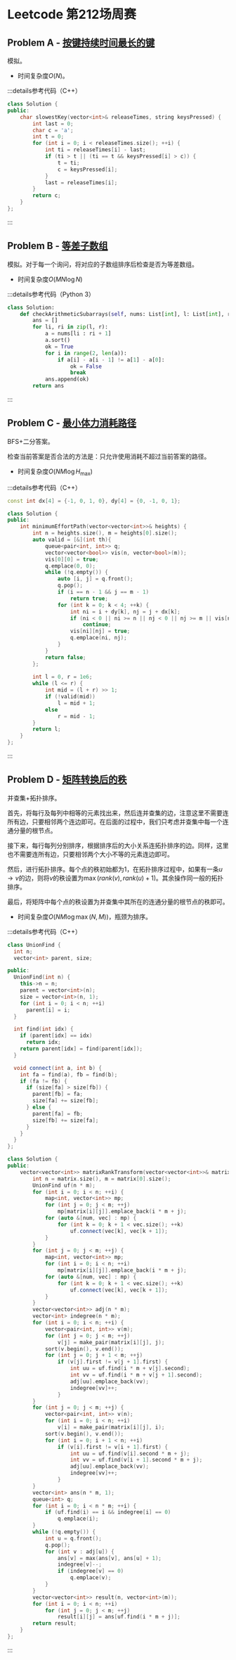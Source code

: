 # Leetcode 第212场周赛

## Problem A - [按键持续时间最长的键](https://leetcode.cn/problems/slowest-key/)

模拟。

- 时间复杂度$O(N)$。

:::details参考代码（C++）

```cpp
class Solution {
public:
    char slowestKey(vector<int>& releaseTimes, string keysPressed) {
        int last = 0;
        char c = 'a';
        int t = 0;
        for (int i = 0; i < releaseTimes.size(); ++i) {
            int ti = releaseTimes[i] - last;
            if (ti > t || (ti == t && keysPressed[i] > c)) {
                t = ti;
                c = keysPressed[i];
            }
            last = releaseTimes[i];
        }
        return c;
    }
};
```

:::

## Problem B - [等差子数组](https://leetcode.cn/problems/arithmetic-subarrays/)

模拟。对于每一个询问，将对应的子数组排序后检查是否为等差数组。

- 时间复杂度$O(MN\log N)$

:::details参考代码（Python 3）

```python
class Solution:
    def checkArithmeticSubarrays(self, nums: List[int], l: List[int], r: List[int]) -> List[bool]:
        ans = []
        for li, ri in zip(l, r):
            a = nums[li : ri + 1]
            a.sort()
            ok = True
            for i in range(2, len(a)):
                if a[i] - a[i - 1] != a[1] - a[0]:
                    ok = False
                    break
            ans.append(ok)
        return ans
```

:::

## Problem C - [最小体力消耗路径](https://leetcode.cn/problems/path-with-minimum-effort/)

BFS+二分答案。

检查当前答案是否合法的方法是：只允许使用消耗不超过当前答案的路径。

- 时间复杂度$O(NM\log H_\text{max})$

:::details参考代码（C++）

```cpp
const int dx[4] = {-1, 0, 1, 0}, dy[4] = {0, -1, 0, 1};

class Solution {
public:
    int minimumEffortPath(vector<vector<int>>& heights) {
        int n = heights.size(), m = heights[0].size();
        auto valid = [&](int th){
            queue<pair<int, int>> q;
            vector<vector<bool>> vis(n, vector<bool>(m));
            vis[0][0] = true;
            q.emplace(0, 0);
            while (!q.empty()) {
                auto [i, j] = q.front();
                q.pop();
                if (i == n - 1 && j == m - 1)
                    return true;
                for (int k = 0; k < 4; ++k) {
                    int ni = i + dy[k], nj = j + dx[k];
                    if (ni < 0 || ni >= n || nj < 0 || nj >= m || vis[ni][nj] || abs(heights[ni][nj] - heights[i][j]) > th)
                        continue;
                    vis[ni][nj] = true;
                    q.emplace(ni, nj);
                }
            }
            return false;
        };
        
        int l = 0, r = 1e6;
        while (l <= r) {
            int mid = (l + r) >> 1;
            if (!valid(mid))
                l = mid + 1;
            else
                r = mid - 1;
        }
        return l;
    }
};
```

:::

## Problem D - [矩阵转换后的秩](https://leetcode.cn/problems/rank-transform-of-a-matrix/)

并查集+拓扑排序。

首先，将每行及每列中相等的元素找出来，然后连并查集的边，注意这里不需要连所有边，只要相邻两个连边即可。在后面的过程中，我们只考虑并查集中每一个连通分量的根节点。

接下来，每行每列分别排序，根据排序后的大小关系连拓扑排序的边。同样，这里也不需要连所有边，只要相邻两个大小不等的元素连边即可。

然后，进行拓扑排序。每个点的秩初始都为$1$，在拓扑排序过程中，如果有一条$u\to v$的边，则将$v$的秩设置为$\max(rank(v), rank(u)+1)$。其余操作同一般的拓扑排序。

最后，将矩阵中每个点的秩设置为并查集中其所在的连通分量的根节点的秩即可。

- 时间复杂度$O(NM\log\max(N,M))$，瓶颈为排序。

:::details参考代码（C++）

```cpp
class UnionFind {
  int n;
  vector<int> parent, size;

public:
  UnionFind(int n) {
    this->n = n;
    parent = vector<int>(n);
    size = vector<int>(n, 1);
    for (int i = 0; i < n; ++i)
      parent[i] = i;
  }

  int find(int idx) {
    if (parent[idx] == idx)
      return idx;
    return parent[idx] = find(parent[idx]);
  }

  void connect(int a, int b) {
    int fa = find(a), fb = find(b);
    if (fa != fb) {
      if (size[fa] > size[fb]) {
        parent[fb] = fa;
        size[fa] += size[fb];
      } else {
        parent[fa] = fb;
        size[fb] += size[fa];
      }
    }
  }
};

class Solution {
public:
    vector<vector<int>> matrixRankTransform(vector<vector<int>>& matrix) {
        int n = matrix.size(), m = matrix[0].size();
        UnionFind uf(n * m);
        for (int i = 0; i < n; ++i) {
            map<int, vector<int>> mp;
            for (int j = 0; j < m; ++j)
                mp[matrix[i][j]].emplace_back(i * m + j);
            for (auto &[num, vec] : mp) {
                for (int k = 0; k + 1 < vec.size(); ++k)
                    uf.connect(vec[k], vec[k + 1]);
            }
        }
        for (int j = 0; j < m; ++j) {
            map<int, vector<int>> mp;
            for (int i = 0; i < n; ++i)
                mp[matrix[i][j]].emplace_back(i * m + j);
            for (auto &[num, vec] : mp) {
                for (int k = 0; k + 1 < vec.size(); ++k)
                    uf.connect(vec[k], vec[k + 1]);
            }
        }
        vector<vector<int>> adj(n * m);
        vector<int> indegree(n * m);
        for (int i = 0; i < n; ++i) {
            vector<pair<int, int>> v(m);
            for (int j = 0; j < m; ++j)
                v[j] = make_pair(matrix[i][j], j);
            sort(v.begin(), v.end());
            for (int j = 0; j + 1 < m; ++j)
                if (v[j].first != v[j + 1].first) {
                    int uu = uf.find(i * m + v[j].second);
                    int vv = uf.find(i * m + v[j + 1].second);
                    adj[uu].emplace_back(vv);
                    indegree[vv]++;
                }
        }
        for (int j = 0; j < m; ++j) {
            vector<pair<int, int>> v(n);
            for (int i = 0; i < n; ++i)
                v[i] = make_pair(matrix[i][j], i);
            sort(v.begin(), v.end());
            for (int i = 0; i + 1 < n; ++i)
                if (v[i].first != v[i + 1].first) {
                    int uu = uf.find(v[i].second * m + j);
                    int vv = uf.find(v[i + 1].second * m + j);
                    adj[uu].emplace_back(vv);
                    indegree[vv]++;
                }
        }
        vector<int> ans(n * m, 1);
        queue<int> q;
        for (int i = 0; i < n * m; ++i) {
            if (uf.find(i) == i && indegree[i] == 0)
                q.emplace(i);
        }
        while (!q.empty()) {
            int u = q.front();
            q.pop();
            for (int v : adj[u]) {
                ans[v] = max(ans[v], ans[u] + 1);
                indegree[v]--;
                if (indegree[v] == 0)
                    q.emplace(v);
            }
        }
        vector<vector<int>> result(n, vector<int>(m));
        for (int i = 0; i < n; ++i)
            for (int j = 0; j < m; ++j)
                result[i][j] = ans[uf.find(i * m + j)];
        return result;
    }
};
```

:::
